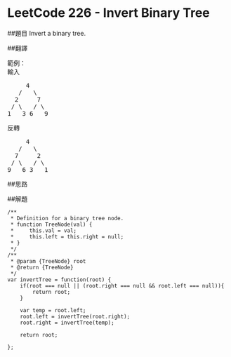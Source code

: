 # LeetCode 226 - Invert Binary Tree

##題目
Invert a binary tree.

##翻譯


範例：  
輸入
<pre>
     4
   /   \
  2     7
 / \   / \
1   3 6   9  
</pre>
反轉
<pre>
     4
   /   \
  7     2
 / \   / \
9   6 3   1
</pre>
##思路




##解題
```
/**
 * Definition for a binary tree node.
 * function TreeNode(val) {
 *     this.val = val;
 *     this.left = this.right = null;
 * }
 */
/**
 * @param {TreeNode} root
 * @return {TreeNode}
 */
var invertTree = function(root) {
    if(root === null || (root.right === null && root.left === null)){
        return root;    
    }
    
    var temp = root.left;
    root.left = invertTree(root.right);
    root.right = invertTree(temp);
    
    return root;

};
```